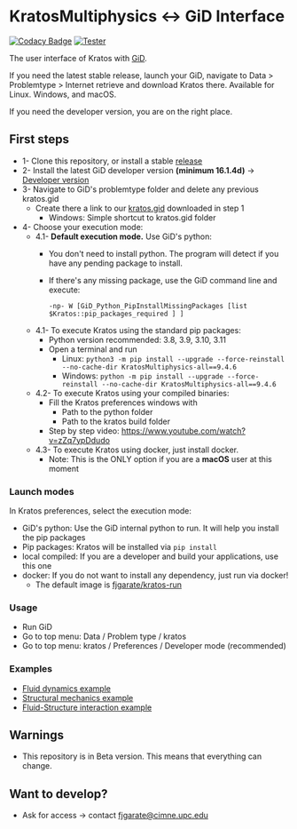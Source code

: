 # KratosMultiphysics <-> GiD Interface

[![Codacy Badge](https://app.codacy.com/project/badge/Grade/36d3d305c87e4bb398bc87ea2e3b890e)](https://www.codacy.com/gh/KratosMultiphysics/GiDInterface/dashboard?utm_source=github.com&amp;utm_medium=referral&amp;utm_content=KratosMultiphysics/GiDInterface&amp;utm_campaign=Badge_Grade)
[![Tester](https://github.com/KratosMultiphysics/GiDInterface/actions/workflows/tester.yml/badge.svg)](https://github.com/KratosMultiphysics/GiDInterface/actions/workflows/tester.yml)

The user interface of Kratos with [GiD](http://www.gidsimulation.com).

If you need the latest stable release, launch your GiD, navigate to Data > Problemtype > Internet retrieve and download Kratos there.
Available for Linux. Windows, and macOS.

If you need the developer version, you are on the right place.

## First steps
* 1- Clone this repository, or install a stable [release](https://github.com/KratosMultiphysics/GiDInterface/releases)
* 2- Install the latest GiD developer version **(minimum 16.1.4d)** -> [Developer version](https://www.gidsimulation.com/gid-for-science/downloads/)
* 3- Navigate to GiD's problemtype folder and delete any previous kratos.gid
    * Create there a link to our [kratos.gid](./kratos.gid/) downloaded in step 1
        * Windows: Simple shortcut to kratos.gid folder
* 4- Choose your execution mode:
    * 4.1- **Default execution mode.** Use GiD's python:
        * You don't need to install python. The program will detect if you have any pending package to install.
        * If there's any missing package, use the GiD command line and execute:
        
            `-np- W [GiD_Python_PipInstallMissingPackages [list $Kratos::pip_packages_required ] ]`
    * 4.1- To execute Kratos using the standard pip packages:
        * Python version recommended: 3.8, 3.9, 3.10, 3.11
        * Open a terminal and run
            - Linux: `python3 -m pip install --upgrade --force-reinstall --no-cache-dir KratosMultiphysics-all==9.4.6`
            - Windows: `python -m pip install --upgrade --force-reinstall --no-cache-dir KratosMultiphysics-all==9.4.6`
    * 4.2- To execute Kratos using your compiled binaries:
        * Fill the Kratos preferences windows with
            - Path to the python folder
            - Path to the kratos build folder
        * Step by step video: https://www.youtube.com/watch?v=zZq7ypDdudo
    * 4.3- To execute Kratos using docker, just install docker.
        * Note: This is the ONLY option if you are a **macOS** user at this moment

### Launch modes
In Kratos preferences, select the execution mode:
* GiD's python: Use the GiD internal python to run. It will help you install the pip packages
* Pip packages: Kratos will be installed via `pip install`
* local compiled: If you are a developer and build your applications, use this one
* docker: If you do not want to install any dependency, just run via docker!
    * The default image is [fjgarate/kratos-run](https://hub.docker.com/repository/docker/fjgarate/kratos-run)

### Usage
* Run GiD
* Go to top menu: Data / Problem type / kratos
* Go to top menu: kratos / Preferences / Developer mode (recommended)

### Examples
* [Fluid dynamics example](https://github.com/KratosMultiphysics/Kratos/wiki/Running-an-example-from-GiD#3-set-a-fluid-dynamics-problem)
* [Structural mechanics example](https://github.com/KratosMultiphysics/Kratos/wiki/Running-an-example-from-GiD#4-set-a-structural-mechanics-problem)
* [Fluid-Structure interaction example](https://github.com/KratosMultiphysics/Kratos/wiki/Running-an-example-from-GiD#5-set-a-fluid-structure-interaction-problem)

## Warnings
* This repository is in Beta version. This means that everything can change.

## Want to develop?
* Ask for access -> contact fjgarate@cimne.upc.edu


